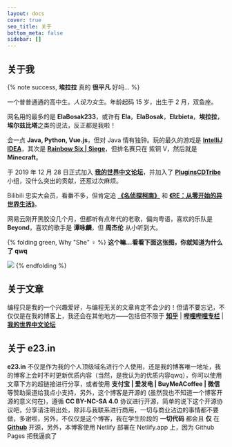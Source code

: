```yaml
---
layout: docs
cover: true
seo_title: 关于
bottom_meta: false
sidebar: []
---
```

## 关于我

{% note success, **埃拉拉** 真的 **很平凡** 好吗... %}

一个普普通通的高中生。*人设为女生*。年龄起码 15 岁，出生于 2 月，双鱼座。

网名用的最多的是 **ElaBosak233**，或许有 **Ela**，**ElaBosak**，**Elzbieta**，**埃拉拉**，**埃尔兹比塔**之类的说法，反正都是我啦！

会一点 **Java, Python, Vue.js**，但对 Java 情有独钟。玩的最久的游戏是 [**IntelliJ IDEA**](https://www.jetbrains.com/idea/)，其次是 [**Rainbow Six | Siege**](https://www.ubisoft.com/en-gb/game/rainbow-six/siege)，但排名赛只在 紫铜 V，然后就是 **Minecraft**。

于 2019 年 12 月 28 日正式加入 [**我的世界中文论坛**](https://www.mcbbs.net)，并加入了 [**PluginsCDTribe**](https://www.mcbbs.net/group-1330-1.html) 小组，没什么突出的贡献，还惹过次麻烦。

Bilibili 忠实大会员，看番不多，但肯定追 [**《名侦探柯南》**](https://www.bilibili.com/bangumi/play/ss33378/?from=search&seid=5147689953934329939) 和 [**《RE：从零开始的异世界生活》**](https://www.bilibili.com/bangumi/play/ss29590/?from=search&seid=13935164015385549637)。

网易云刚开黑胶没几个月，但都听有点年代的老歌，偏向粤语，喜欢的乐队是 **Beyond**，喜欢的歌手是 **谭咏麟**，但 **周杰伦** 从小听到大。

{% folding green, Why "She" ♀ %}
**这个嘛...看看下面这张图，你就知道为什么了 qwq**

![](https://i.loli.net/2021/02/08/qdolQf8ibXEzD7c.jpg)
{% endfolding %}

## 关于文章

编程只是我的一个兴趣爱好，与编程无关的文章肯定不会少的！但请不要忘记，不仅仅是在我的博客上，我还会在其他地方——包括但不限于 [**知乎**](https://www.zhihu.com/people/elabosak) | [**哔哩哔哩专栏**](https://space.bilibili.com/155510267/article) | [**我的世界中文论坛**](https://www.mcbbs.net)

## 关于 **e23.in**

**e23.in** 不仅是作为我的个人顶级域名进行个人使用，还是我的博客唯一地址，我的博客上会时不时更新优质内容（当然，是我认为的优质内容qwq），你可以使用文章下方的超链接进行分享，或者使用 **支付宝 | 爱发电 | BuyMeACoffee | 微信** 等赞助渠道给我点小支持，另外，这个博客是开源的 (虽然我也不知道一个博客开源的意义何在)，遵循 **CC BY-NC-SA 4.0** 协议进行开源，简单的说下这个开源协议吧，分享请注明出处，除非与我联系进行商用，一切与商业沾边的事情都不要做，多谢啦，另外，不仅仅是这个博客，我在学生阶段的 **一切代码** 都会且 **仅** 在 **[Github](https://github.com/ElaBosak233)** 开源，另外，本博客使用 Netlify 部署在 Netlify.app 上，因为 Github Pages 把我逼疯了